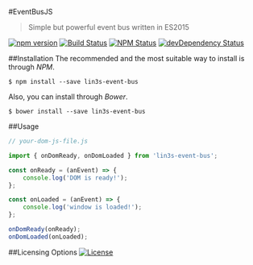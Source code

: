 #EventBusJS
> Simple but powerful event bus written in ES2015

[![npm version](https://img.shields.io/npm/v/lin3s-event-bus.svg?style=flat-square)](https://www.npmjs.com/package/lin3s-event-bus)
[![Build Status](http://img.shields.io/travis/LIN3S/EventBusJS/master.svg?style=flat-square)](https://travis-ci.org/LIN3S/EventBusJS)
[![NPM Status](http://img.shields.io/npm/dm/lin3s-event-bus.svg?style=flat-square)](https://www.npmjs.org/package/lin3s-event-bus)
[![devDependency Status](https://img.shields.io/david/LIN3S/EventBusJS.svg?style=flat-square)](https://david-dm.org/LIN3S/EventBusJS#info=dependencies)

##Installation
The recommended and the most suitable way to install is through *NPM*.
```shell
$ npm install --save lin3s-event-bus
```

Also, you can install through *Bower*.
```shell
$ bower install --save lin3s-event-bus
```

##Usage
```js
// your-dom-js-file.js

import { onDomReady, onDomLoaded } from 'lin3s-event-bus';

const onReady = (anEvent) => {
    console.log('DOM is ready!');
};

const onLoaded = (anEvent) => {
    console.log('window is loaded!');
};

onDomReady(onReady);
onDomLoaded(onLoaded);
```

##Licensing Options
[![License](https://img.shields.io/badge/License-MIT-yellowgreen.svg?style=flat-square)](https://github.com/LIN3S/EventBusJS/blob/master/LICENSE)
